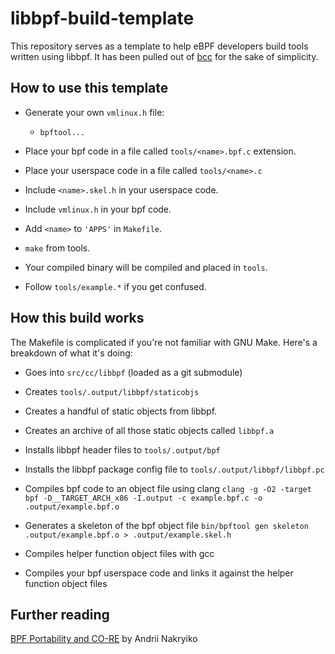 # libbpf-build-template

This repository serves as a template to help eBPF developers build tools written using libbpf. It has been pulled out of [bcc](github.com/iovisor/bcc) for the sake of simplicity. 

## How to use this template

- Generate your own `vmlinux.h` file:
    - `bpftool...`

- Place your bpf code in a file called `tools/<name>.bpf.c` extension. 

- Place your userspace code in a file called `tools/<name>.c`

- Include `<name>.skel.h` in your userspace code.

- Include `vmlinux.h` in your bpf code.

- Add `<name>` to `'APPS'` in `Makefile`.

- `make` from tools.

- Your compiled binary will be compiled and placed in `tools`.

- Follow `tools/example.*` if you get confused.

## How this build works

The Makefile is complicated if you're not familiar with GNU Make. Here's a breakdown of what it's doing:

- Goes into `src/cc/libbpf` (loaded as a git submodule)

- Creates `tools/.output/libbpf/staticobjs`

- Creates a handful of static objects from libbpf.

- Creates an archive of all those static objects called `libbpf.a`

- Installs libbpf header files to `tools/.output/bpf`

- Installs the libbpf package config file to `tools/.output/libbpf/libbpf.pc`

- Compiles bpf code to an object file using clang
`clang -g -O2 -target bpf -D__TARGET_ARCH_x86 -I.output -c example.bpf.c -o .output/example.bpf.o`

- Generates a skeleton of the bpf object file
`bin/bpftool gen skeleton .output/example.bpf.o > .output/example.skel.h`

- Compiles helper function object files with gcc

- Compiles your bpf userspace code and links it against the helper function object files

## Further reading

[BPF Portability and CO-RE](https://nakryiko.com/posts/bpf-portability-and-co-re/) by Andrii Nakryiko
